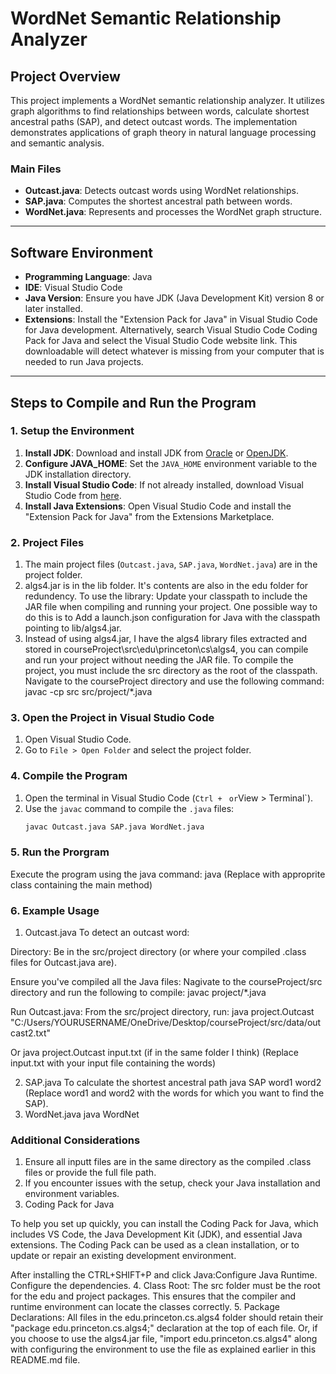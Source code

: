 # WordNet Semantic Relationship Analyzer

## Project Overview
This project implements a WordNet semantic relationship analyzer. It utilizes graph algorithms to find relationships between words, calculate shortest ancestral paths (SAP), and detect outcast words. The implementation demonstrates applications of graph theory in natural language processing and semantic analysis.

### Main Files
- **Outcast.java**: Detects outcast words using WordNet relationships.
- **SAP.java**: Computes the shortest ancestral path between words.
- **WordNet.java**: Represents and processes the WordNet graph structure.

---

## Software Environment
- **Programming Language**: Java
- **IDE**: Visual Studio Code
- **Java Version**: Ensure you have JDK (Java Development Kit) version 8 or later installed.
- **Extensions**: Install the "Extension Pack for Java" in Visual Studio Code for Java development. Alternatively, search Visual Studio Code Coding Pack for Java and select the Visual Studio Code website link. This downloadable will detect whatever is missing from your computer that is needed to run Java projects.

---

## Steps to Compile and Run the Program

### 1. Setup the Environment
1. **Install JDK**: Download and install JDK from [Oracle](https://www.oracle.com/java/technologies/javase-jdk11-downloads.html) or [OpenJDK](https://openjdk.java.net/).
2. **Configure JAVA_HOME**: Set the `JAVA_HOME` environment variable to the JDK installation directory.
3. **Install Visual Studio Code**: If not already installed, download Visual Studio Code from [here](https://code.visualstudio.com/).
4. **Install Java Extensions**: Open Visual Studio Code and install the "Extension Pack for Java" from the Extensions Marketplace.

### 2. Project Files
1. The main project files (`Outcast.java`, `SAP.java`, `WordNet.java`) are in the project folder.
2. algs4.jar is in the lib folder. It's contents are also in the edu folder for redundency. To use the library: Update your classpath to include the JAR file when compiling and running your project. One possible way to do this is to Add a launch.json configuration for Java with the classpath pointing to lib/algs4.jar.
3. Instead of using algs4.jar, I have the algs4 library files extracted and stored in courseProject\src\edu\princeton\cs\algs4, you can compile and run your project without needing the JAR file. To compile the project, you must include the src directory as the root of the classpath. Navigate to the courseProject directory and use the following command: javac -cp src src/project/*.java



### 3. Open the Project in Visual Studio Code
1. Open Visual Studio Code.
2. Go to `File > Open Folder` and select the project folder.

### 4. Compile the Program
1. Open the terminal in Visual Studio Code (`Ctrl + ` ` or `View > Terminal`).
2. Use the `javac` command to compile the `.java` files:
   ```bash
   javac Outcast.java SAP.java WordNet.java
### 5. Run the Prorgram
Execute the program using the java command:
java <MainClass> (Replace with approprite class containing the main method)

### 6. Example Usage
1. Outcast.java
To detect an outcast word:

Directory: Be in the src/project directory (or where your compiled .class files for Outcast.java are).

Ensure you've compiled all the Java files: Nagivate to the courseProject/src directory and run the following to compile: javac project/*.java

Run Outcast.java: From the src/project directory, run: 
java project.Outcast "C:/Users/YOURUSERNAME/OneDrive/Desktop/courseProject/src/data/outcast2.txt"

Or java project.Outcast input.txt (if in the same folder I think)
(Replace input.txt with your input file containing the words)

2. SAP.java
To calculate the shortest ancestral path
java SAP word1 word2
(Replace word1 and word2 with the words for which you want to find the SAP).
3. WordNet.java
java WordNet

### Additional Considerations
1. Ensure all inputt files are in the same directory as the compiled .class files or provide the full file path.
2. If you encounter issues with the setup, check your Java installation and environment variables.
3. Coding Pack for Java

To help you set up quickly, you can install the Coding Pack for Java, which includes VS Code, the Java Development Kit (JDK), and essential Java extensions. The Coding Pack can be used as a clean installation, or to update or repair an existing development environment.

After installing the CTRL+SHIFT+P and click Java:Configure Java Runtime. Configure the dependencies.
4. Class Root: The src folder must be the root for the edu and project packages. This ensures that the compiler and runtime environment can locate the classes correctly.
5. Package Declarations: All files in the edu.princeton.cs.algs4 folder should retain their "package edu.princeton.cs.algs4;" declaration at the top of each file. Or, if you choose to use the algs4.jar file, "import edu.princeton.cs.algs4" along with configuring the environment to use the file as explained earlier in this README.md file.
